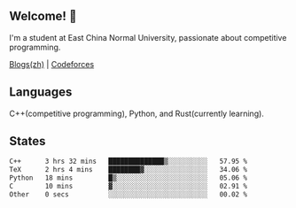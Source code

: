 ## Welcome! 👋

I'm a student at East China Normal University, passionate about competitive programming.

[Blogs(zh)](https://blog.hikariyo.net) | [Codeforces](https://codeforces.com/profile/hikariyo)

## Languages

C++(competitive programming), Python, and Rust(currently learning).

## States

<!--START_SECTION:waka-->

```txt
C++      3 hrs 32 mins   ██████████████▒░░░░░░░░░░   57.95 %
TeX      2 hrs 4 mins    ████████▓░░░░░░░░░░░░░░░░   34.06 %
Python   18 mins         █▒░░░░░░░░░░░░░░░░░░░░░░░   05.06 %
C        10 mins         ▓░░░░░░░░░░░░░░░░░░░░░░░░   02.91 %
Other    0 secs          ░░░░░░░░░░░░░░░░░░░░░░░░░   00.02 %
```

<!--END_SECTION:waka-->

